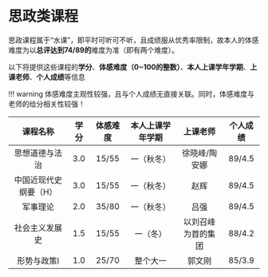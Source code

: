 # 思政类课程

思政课程属于“水课”，即平时可听可不听，且成绩服从优秀率限制，故本人的体感难度为以**总评达到74/89的**难度为准（即有两个难度）。

以下将提供这些课程的**学分**、**体感难度（0~100的整数）**、**本人上课学年学期**、**上课老师**、**个人成绩**等信息

!!! warning
    体感难度主观性较强，且与个人成绩无直接关联。同时，体感难度与老师的给分相关性较强！

| 课程名称 | 学分 | 体感难度 | 本人上课学年学期 | 上课老师 | 个人成绩 | 
| :-: | :-: | :-: | :-: | :-: | :-: | 
| 思想道德与法治 | 3.0 | 15/55 | 一（秋冬） | 徐晓峰/陶安娜 | 89/4.5 | 
| 中国近现代史纲要（H） | 3.0 | 15/55 | 一（秋冬） | 赵辉 | 89/4.5 | 
| 军事理论 | 2.0 | 35/80 | 一（秋冬） | 吕强 | 89/4.5 | 
| 社会主义发展史 | 1.5 | 15/55 | 一（冬） | 以刘召峰为首的集团 | 88/4.2 | 
| 形势与政策Ⅰ | 1.0 | 25/70 | 整个大一 | 郭文刚 | 85/3.9 | 